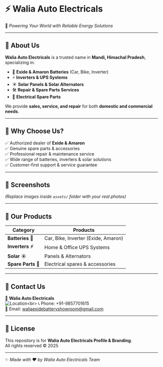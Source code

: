 # ⚡ Walia Auto Electricals  

🔋 *Powering Your World with Reliable Energy Solutions*  

---

## 🏢 About Us  
**Walia Auto Electricals** is a trusted name in **Mandi, Himachal Pradesh**, specializing in:  
- 🔋 **Exide & Amaron Batteries** (Car, Bike, Inverter)  
- ⚡ **Inverters & UPS Systems**  
- ☀️ **Solar Panels & Solar Alternators**  
- 🛠️ **Repair & Spare Parts Services**  
- 🔧 **Electrical Spare Parts**  

We provide **sales, service, and repair** for both **domestic and commercial needs**.  

---

## 🚀 Why Choose Us?  
✅ Authorized dealer of **Exide & Amaron**  
✅ Genuine spare parts & accessories  
✅ Professional repair & maintenance service  
✅ Wide range of batteries, inverters & solar solutions  
✅ Customer-first support & service guarantee  

---

## 📸 Screenshots  

*(Replace images inside `assets/` folder with your real photos)*  

---

## 📂 Our Products  

| Category | Products |
|----------|----------|
| **Batteries 🔋** | Car, Bike, Inverter (Exide, Amaron) |
| **Inverters ⚡** | Home & Office UPS Systems |
| **Solar ☀️** | Panels & Alternators |
| **Spare Parts 🔧** | Electrical spares & accessories |

---

## 📍 Contact Us  

📌 **Walia Auto Electricals**  
![Location](https://img.shields.io/badge/Location-OfficeWaliaComplex%2C%20NerChowkMandi(H.P)175008-red?style=flat&logo=google-maps)<br>
📞 Phone: +91-9857701615 <br>
📧 Email: waliaexidebatteryshowroom@gmail.com

---

## 📝 License  
This repository is for **Walia Auto Electricals Profile & Branding**.  
All rights reserved © 2025  

---

✨ *Made with ❤️ by Walia Auto Electricals Team*
